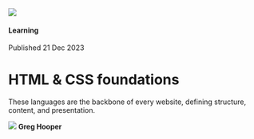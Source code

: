 <!DOCTYPE html>
<html lang="en">
<head>
    <meta charset="UTF-8">
    <meta name="viewport" content="width=device-width, initial-scale=1.0">
    <link rel="stylesheet" href="Card.css">
    <title>Preview Card</title>
</head>
<body>
    <div class="container">
        <div class="item">
            <img src="assets/images/Capture.PNG" class="first">
            <h4>Learning</h4>
            <p class="light">Published 21 Dec 2023</p>
            <h1>HTML & CSS foundations</h1>
            <p class="strong">These languages are the backbone of every website, defining structure, content, and presentation.</p>
            <div class="img">
                <img src="assets/images/image-avatar.webp" class="second">
                <strong>Greg Hooper</strong>
            </div>
        </div>
    </div>
</body>
</html>
